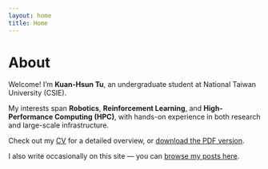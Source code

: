 ```yaml
---
layout: home
title: Home
---
```


# About

Welcome! I’m **Kuan-Hsun Tu**, an undergraduate student at National Taiwan University (CSIE).

My interests span **Robotics**, **Reinforcement Learning**, and **High-Performance Computing (HPC)**, with hands-on experience in both research and large-scale infrastructure.

Check out my [CV](cv) for a detailed overview, or [download the PDF version](assets/files/cv_single_page.pdf).

I also write occasionally on this site — you can [browse my posts here](posts).
